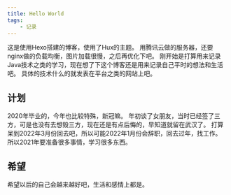 ```yaml
---
title: Hello World
tags:
    - 记录
---
```

这是使用Hexo搭建的博客，使用了Hux的主题。
用腾讯云做的服务器，还要nginx做的负载均衡，图片加载很慢，之后再优化下吧。
刚开始是打算用来记录Java技术之类的学习，现在想了下这个博客还是用来记录自己平时的想法和生活吧。
具体的技术什么的就发表在平台之类的网站上吧。

## 计划
2020年毕业的，今年也比较特殊，新冠嘛。
年初谈了女朋友，当时已经签了三方，可是也没有去想毁三方，现在还是有点后悔的，早知道就留在武汉了。
打算呆到2022年3月份回去吧，所以可能2022年1月份会辞职，回去过年，找工作。
所以2021年要准备很多事情，学习很多东西。

## 希望
希望以后的自己会越来越好吧，生活和感情上都是。

